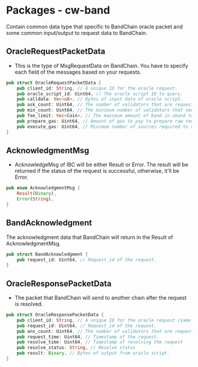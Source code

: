 # Packages - cw-band

Contain common data type that specific to BandChain oracle packet and some common input/output to request data to BandChain.

## OracleRequestPacketData

- This is the type of MsgRequestData on BandChain. You have to specify each field of the messages based on your requests.

```rust
pub struct OracleRequestPacketData {
    pub client_id: String, // A unique ID for the oracle request.
    pub oracle_script_id: Uint64, // The oracle script ID to query.
    pub calldata: Vec<u8>, // Bytes of input data of oracle script.
    pub ask_count: Uint64, // The number of validators that are requested to respond.
    pub min_count: Uint64, // The minimum number of validators that need to respond.
    pub fee_limit: Vec<Coin>, // The maximum amount of band in uband to be paid to the data source providers.
    pub prepare_gas: Uint64, // Amount of gas to pay to prepare raw requests.
    pub execute_gas: Uint64, // Minimum number of sources required to return a successful response.
}
```

## AcknowledgmentMsg

- AcknowledgeMsg of IBC will be either Result or Error. The result will be returned if the status of the request is successful, otherwise, it'll be Error.

```rust
pub enum AcknowledgmentMsg {
    Result(Binary),
    Error(String),
}
```

## BandAcknowledgment

The acknowledgment data that BandChain will return in the Result of AcknowledgmentMsg.

```rust
pub struct BandAcknowledgment {
    pub request_id: Uint64, // Request_id of the request.
}
```

## OracleResponsePacketData

- The packet that BandChain will send to another chain after the request is resolved.

```rust
pub struct OracleResponsePacketData {
    pub client_id: String, // A unique ID for the oracle request (same value with client_id of the request).
    pub request_id: Uint64, // Request_id of the request.
    pub ans_count: Uint64, // The number of validators that are requested to respond.
    pub request_time: Uint64, // Timestamp of the request.
    pub resolve_time: Uint64, // Timestamp of resolving the request
    pub resolve_status: String, // Resolve status
    pub result: Binary, // Bytes of output from oracle script.
}
```
